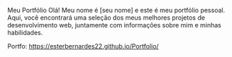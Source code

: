 Meu Portfólio
Olá! Meu nome é [seu nome] e este é meu portfólio pessoal. Aqui, você encontrará uma seleção dos meus melhores projetos de desenvolvimento web, juntamente com informações sobre mim e minhas habilidades.

Portfo: https://esterbernardes22.github.io/Portfolio/
